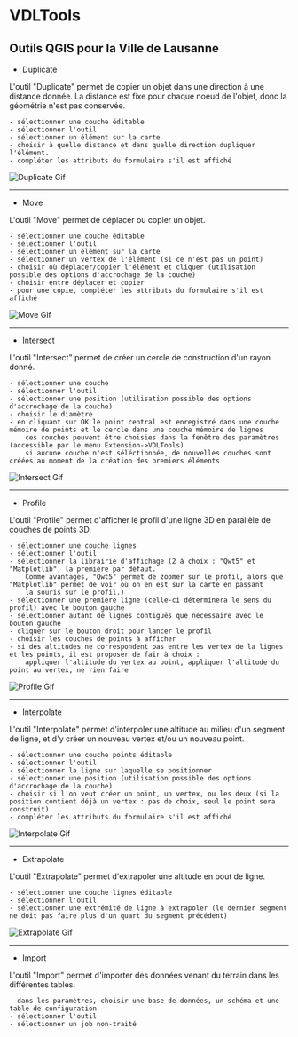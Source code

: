 # VDLTools
Outils QGIS pour la Ville de Lausanne
-------------------------------------


- Duplicate

L'outil "Duplicate" permet de copier un objet dans une direction à une distance donnée. La distance est fixe pour chaque noeud de l'objet, donc la géométrie n'est pas conservée.

    - sélectionner une couche éditable
    - sélectionner l'outil
    - sélectionner un élément sur la carte
    - choisir à quelle distance et dans quelle direction dupliquer l'élément.
    - compléter les attributs du formulaire s'il est affiché

![Duplicate Gif](./gifs/duplicate.gif)

---

- Move

L'outil "Move" permet de déplacer ou copier un objet.

    - sélectionner une couche éditable
    - sélectionner l'outil
    - sélectionner un élément sur la carte
    - sélectionner un vertex de l'élément (si ce n'est pas un point)
    - choisir où déplacer/copier l'élément et cliquer (utilisation possible des options d'accrochage de la couche)
    - choisir entre déplacer et copier
    - pour une copie, compléter les attributs du formulaire s'il est affiché

![Move Gif](./gifs/copy.gif)

---

- Intersect

L'outil "Intersect" permet de créer un cercle de construction d'un rayon donné. 

    - sélectionner une couche
    - sélectionner l'outil
    - sélectionner une position (utilisation possible des options d'accrochage de la couche)
    - choisir le diamètre
    - en cliquant sur OK le point central est enregistré dans une couche mémoire de points et le cercle dans une couche mémoire de lignes
        ces couches peuvent être choisies dans la fenêtre des paramètres (accessible par le menu Extension->VDLTools)
        si aucune couche n'est séléctionnée, de nouvelles couches sont créées au moment de la création des premiers éléments

![Intersect Gif](./gifs/intersect.gif)

---

- Profile

L'outil "Profile" permet d'afficher le profil d'une ligne 3D en parallèle de couches de points 3D.

    - sélectionner une couche lignes
    - sélectionner l'outil
    - sélectionner la librairie d'affichage (2 à choix : "Qwt5" et "Matplotlib", la première par défaut. 
        Comme avantages, "Qwt5" permet de zoomer sur le profil, alors que "Matplotlib" permet de voir où on en est sur la carte en passant 
        la souris sur le profil.)
    - sélectionner une première ligne (celle-ci déterminera le sens du profil) avec le bouton gauche
    - sélectionner autant de lignes contiguës que nécessaire avec le bouton gauche
    - cliquer sur le bouton droit pour lancer le profil
    - choisir les couches de points à afficher
    - si des altitudes ne correspondent pas entre les vertex de la lignes et les points, il est proposer de fair à choix : 
        appliquer l'altitude du vertex au point, appliquer l'altitude du point au vertex, ne rien faire

![Profile Gif](./gifs/profile.gif)

---

- Interpolate

L'outil "Interpolate" permet d'interpoler une altitude au milieu d'un segment de ligne, et d'y créer un nouveau vertex et/ou un nouveau point.

    - sélectionner une couche points éditable
    - sélectionner l'outil
    - sélectionner la ligne sur laquelle se positionner
    - sélectionner une position (utilisation possible des options d'accrochage de la couche)
    - choisir si l'on veut créer un point, un vertex, ou les deux (si la position contient déjà un vertex : pas de choix, seul le point sera construit)
    - compléter les attributs du formulaire s'il est affiché    

![Interpolate Gif](./gifs/interpolate.gif)

---

- Extrapolate

L'outil "Extrapolate" permet d'extrapoler une altitude en bout de ligne.

    - sélectionner une couche lignes éditable
    - sélectionner l'outil
    - sélectionner une extrémité de ligne à extrapoler (le dernier segment ne doit pas faire plus d'un quart du segment précédent)
 
![Extrapolate Gif](./gifs/extrapolate.gif)   

---

- Import

L'outil "Import" permet d'importer des données venant du terrain dans les différentes tables.

    - dans les paramètres, choisir une base de données, un schéma et une table de configuration
    - sélectionner l'outil
    - sélectionner un job non-traité



